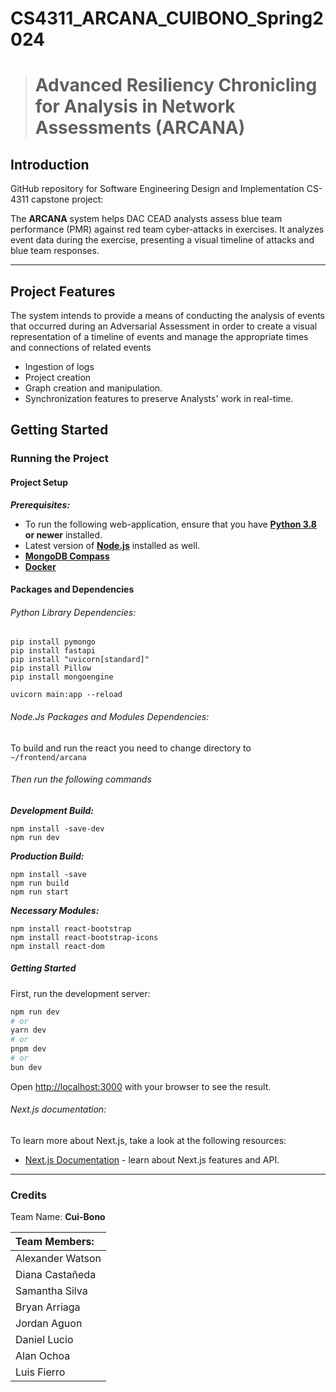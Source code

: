 # CS4311_ARCANA_CUIBONO_Spring2024

> # Advanced Resiliency Chronicling for Analysis in Network Assessments (ARCANA)

## Introduction

GitHub repository for Software Engineering Design and Implementation CS-4311 capstone project:

The **ARCANA** system helps DAC CEAD analysts assess blue team performance (PMR) against red team cyber-attacks in exercises. It analyzes event data during the exercise, presenting a visual timeline of attacks and blue team responses.

---

## Project Features

The system intends to provide a means of conducting the analysis of events that occurred during an Adversarial Assessment in order to create a visual representation of a timeline of events and manage the appropriate times and connections of related events
- Ingestion of logs
- Project creation
- Graph creation and manipulation.
- Synchronization features to preserve Analysts' work in real-time.

## Getting Started
### Running the Project
#### Project Setup

***Prerequisites:***

- To run the following web-application, ensure that you have [**Python 3.8**](https://www.python.org/) **or newer** installed.
- Latest version of [**Node.js**](https://nodejs.org/en) installed as well.
- [**MongoDB Compass**](https://www.mongodb.com/products/tools/compass)
- [**Docker**](https://www.docker.com/)

#### Packages and Dependencies

###### Python Library Dependencies:
    pip install pymongo 
    pip install fastapi
    pip install "uvicorn[standard]"
    pip install Pillow
    pip install mongoengine

    uvicorn main:app --reload

###### Node.Js Packages and Modules Dependencies:

To build and run the react you need to change directory to `~/frontend/arcana`

###### Then run the following commands

***Development Build:***

    npm install -save-dev
    npm run dev


***Production Build:***

    npm install -save
    npm run build
    npm run start

***Necessary Modules:***

    npm install react-bootstrap
    npm install react-bootstrap-icons
    npm install react-dom

##### Getting Started

First, run the development server:

```bash
npm run dev
# or
yarn dev
# or
pnpm dev
# or
bun dev
```

Open [http://localhost:3000](http://localhost:3000) with your browser to see the result.

###### Next.js documentation:

To learn more about Next.js, take a look at the following resources:

- [Next.js Documentation](https://nextjs.org/docs) - learn about Next.js features and API.

---

### Credits

Team Name: **Cui-Bono**

| Team Members: |
|:--|
| Alexander Watson |
| Diana Castañeda |
| Samantha Silva |
| Bryan Arriaga |
| Jordan Aguon |
| Daniel Lucio |
| Alan Ochoa |
| Luis Fierro |

